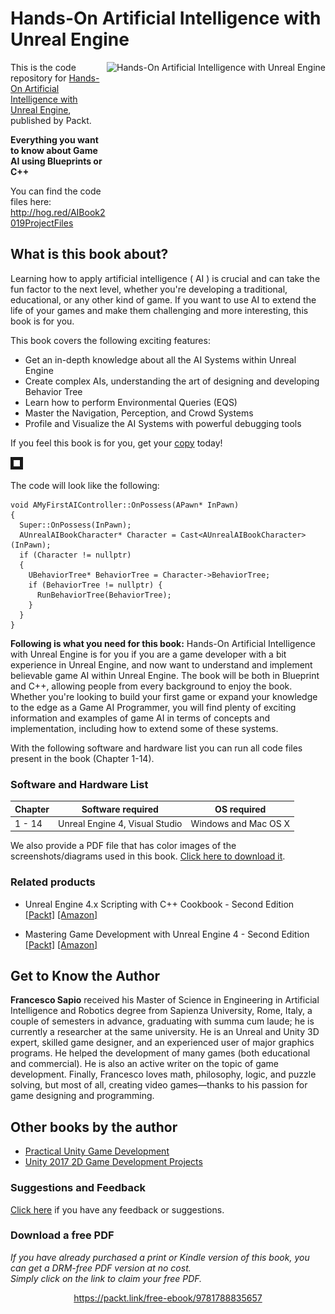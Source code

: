 


# Hands-On Artificial Intelligence with Unreal Engine

<a href="https://prod.packtpub.com/in/game-development/hands-artificial-intelligence-unreal-engine-4?utm_source=github&utm_medium=repository&utm_campaign=9781788835657"><img src="https://prod.packtpub.com/media/catalog/product/cache/e4d64343b1bc593f1c5348fe05efa4a6/b/0/b09594_mocku.png" alt="Hands-On Artificial Intelligence with Unreal Engine" height="256px" align="right"></a>

This is the code repository for [Hands-On Artificial Intelligence with Unreal Engine](https://prod.packtpub.com/in/game-development/hands-artificial-intelligence-unreal-engine-4?utm_source=github&utm_medium=repository&utm_campaign=9781788835657), published by Packt.

**Everything you want to know about Game AI using Blueprints or C++**

You can find the code files here: http://hog.red/AIBook2019ProjectFiles

## What is this book about?
Learning how to apply artificial intelligence ( AI ) is crucial and can take the fun factor to the next level, whether you're developing a traditional, educational, or any other kind of game. If you want to use AI to extend the life of your games and make them challenging and more interesting, this book is for you.

This book covers the following exciting features:
* Get an in-depth knowledge about all the AI Systems within Unreal Engine
* Create complex AIs, understanding the art of designing and developing Behavior Tree
* Learn how to perform Environmental Queries (EQS)
* Master the Navigation, Perception, and Crowd Systems
* Profile and Visualize the AI Systems with powerful debugging tools

If you feel this book is for you, get your [copy](https://www.amazon.com/dp/1788835654) today!

<a href="https://www.packtpub.com/?utm_source=github&utm_medium=banner&utm_campaign=GitHubBanner"><img src="https://raw.githubusercontent.com/PacktPublishing/GitHub/master/GitHub.png" 
alt="https://www.packtpub.com/" border="5" /></a>

The code will look like the following:
```
void AMyFirstAIController::OnPossess(APawn* InPawn)
{
  Super::OnPossess(InPawn);
  AUnrealAIBookCharacter* Character = Cast<AUnrealAIBookCharacter>(InPawn);
  if (Character != nullptr)
  {
    UBehaviorTree* BehaviorTree = Character->BehaviorTree;
    if (BehaviorTree != nullptr) {
      RunBehaviorTree(BehaviorTree);
    }
  }
}
```

**Following is what you need for this book:**
Hands-On Artificial Intelligence with Unreal Engine is for you if you are a game developer with a bit experience in Unreal Engine, and now want to understand and implement believable game AI within Unreal Engine. The book will be both in Blueprint and C++, allowing people from every background to enjoy the book. Whether you're looking to build your first game or expand your knowledge to the edge as a Game AI Programmer, you will find plenty of exciting information and examples of game AI in terms of concepts and implementation, including how to extend some of these systems.

With the following software and hardware list you can run all code files present in the book (Chapter 1-14).

### Software and Hardware List

| Chapter  | Software required                   | OS required                        |
| -------- | ------------------------------------| -----------------------------------|
| 1 - 14   | Unreal Engine 4, Visual Studio      | Windows and Mac OS X               |

We also provide a PDF file that has color images of the screenshots/diagrams used in this book. [Click here to download it](https://www.packtpub.com/sites/default/files/downloads/9781788835657_ColorImages.pdf).

### Related products <Other books you may enjoy>
* Unreal Engine 4.x Scripting with C++ Cookbook - Second Edition [[Packt]](https://prod.packtpub.com/in/game-development/unreal-engine-4x-scripting-c-cookbook-second-edition?utm_source=github&utm_medium=repository&utm_campaign=9781789809503) [[Amazon]](https://www.amazon.com/dp/1789809509)

* Mastering Game Development with Unreal Engine 4 - Second Edition [[Packt]](https://prod.packtpub.com/in/game-development/mastering-game-development-unreal-engine-4-second-edition?utm_source=github&utm_medium=repository&utm_campaign=9781788991445) [[Amazon]](https://www.amazon.com/dp/1788991443)

## Get to Know the Author
**Francesco Sapio**
received his Master of Science in Engineering in Artificial Intelligence and Robotics degree from Sapienza University, Rome, Italy, a couple of semesters in advance, graduating with summa cum laude; he is currently a researcher at the same university.
He is an Unreal and Unity 3D expert, skilled game designer, and an experienced user of major graphics programs. He helped the development of many games (both educational and commercial). He is also an active writer on the topic of game development.
Finally, Francesco loves math, philosophy, logic, and puzzle solving, but most of all, creating video games—thanks to his passion for game designing and programming.

## Other books by the author
* [Practical Unity Game Development](https://prod.packtpub.com/in/game-development/practical-unity-game-development-video?utm_source=github&utm_medium=repository&utm_campaign=9781788837286)
* [Unity 2017 2D Game Development Projects](https://prod.packtpub.com/in/game-development/unity-2017-2d-game-development-projects?utm_source=github&utm_medium=repository&utm_campaign=9781786460271)

### Suggestions and Feedback
[Click here](https://docs.google.com/forms/d/e/1FAIpQLSdy7dATC6QmEL81FIUuymZ0Wy9vH1jHkvpY57OiMeKGqib_Ow/viewform) if you have any feedback or suggestions.
### Download a free PDF

 <i>If you have already purchased a print or Kindle version of this book, you can get a DRM-free PDF version at no cost.<br>Simply click on the link to claim your free PDF.</i>
<p align="center"> <a href="https://packt.link/free-ebook/9781788835657">https://packt.link/free-ebook/9781788835657 </a> </p>
